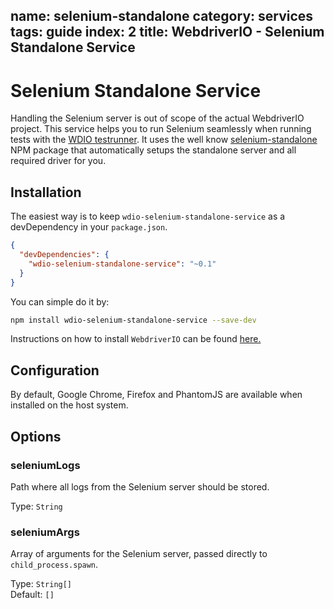 name: selenium-standalone
category: services
tags: guide
index: 2
title: WebdriverIO - Selenium Standalone Service
---

Selenium Standalone Service
===========================

Handling the Selenium server is out of scope of the actual WebdriverIO project. This service helps you to run Selenium seamlessly when running tests with the [WDIO testrunner](http://webdriver.io/guide/testrunner/gettingstarted.html). It uses the well know [selenium-standalone](https://www.npmjs.com/package/selenium-standalone) NPM package that automatically setups the standalone server and all required driver for you.

## Installation

The easiest way is to keep `wdio-selenium-standalone-service` as a devDependency in your `package.json`.

```json
{
  "devDependencies": {
    "wdio-selenium-standalone-service": "~0.1"
  }
}
```

You can simple do it by:

```bash
npm install wdio-selenium-standalone-service --save-dev
```

Instructions on how to install `WebdriverIO` can be found [here.](http://webdriver.io/guide/getstarted/install.html)

## Configuration

By default, Google Chrome, Firefox and PhantomJS are available when installed on the host system.

## Options

### seleniumLogs
Path where all logs from the Selenium server should be stored.

Type: `String`

### seleniumArgs
Array of arguments for the Selenium server, passed directly to `child_process.spawn`.

Type: `String[]`<br>
Default: `[]`

